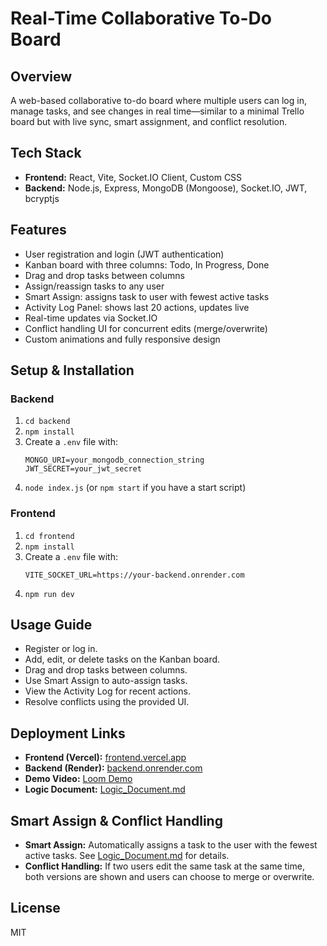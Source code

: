 # Real-Time Collaborative To-Do Board

## Overview
A web-based collaborative to-do board where multiple users can log in, manage tasks, and see changes in real time—similar to a minimal Trello board but with live sync, smart assignment, and conflict resolution.

## Tech Stack
- **Frontend:** React, Vite, Socket.IO Client, Custom CSS
- **Backend:** Node.js, Express, MongoDB (Mongoose), Socket.IO, JWT, bcryptjs

## Features
- User registration and login (JWT authentication)
- Kanban board with three columns: Todo, In Progress, Done
- Drag and drop tasks between columns
- Assign/reassign tasks to any user
- Smart Assign: assigns task to user with fewest active tasks
- Activity Log Panel: shows last 20 actions, updates live
- Real-time updates via Socket.IO
- Conflict handling UI for concurrent edits (merge/overwrite)
- Custom animations and fully responsive design

## Setup & Installation

### Backend
1. `cd backend`
2. `npm install`
3. Create a `.env` file with:
   ```
   MONGO_URI=your_mongodb_connection_string
   JWT_SECRET=your_jwt_secret
   ```
4. `node index.js` (or `npm start` if you have a start script)

### Frontend
1. `cd frontend`
2. `npm install`
3. Create a `.env` file with:
   ```
   VITE_SOCKET_URL=https://your-backend.onrender.com
   ```
4. `npm run dev`

## Usage Guide
- Register or log in.
- Add, edit, or delete tasks on the Kanban board.
- Drag and drop tasks between columns.
- Use Smart Assign to auto-assign tasks.
- View the Activity Log for recent actions.
- Resolve conflicts using the provided UI.

## Deployment Links
- **Frontend (Vercel):** [frontend.vercel.app](https://real-time-collaborative-to-do-board-kappa.vercel.app/)
- **Backend (Render):** [backend.onrender.com](https://real-time-collaborative-to-do-board-npp5.onrender.com)
- **Demo Video:** [Loom Demo](https://www.loom.com/share/671429093785430793871806da0283dc?sid=2fa313da-f505-4a03-ad6c-682465b874ce)
- **Logic Document:** [Logic_Document.md](./Logic_Document.md)

## Smart Assign & Conflict Handling
- **Smart Assign:** Automatically assigns a task to the user with the fewest active tasks. See [Logic_Document.md](./Logic_Document.md) for details.
- **Conflict Handling:** If two users edit the same task at the same time, both versions are shown and users can choose to merge or overwrite.

## License
MIT
